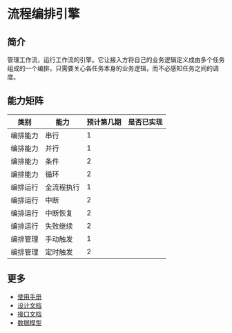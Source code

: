 # 流程编排引擎 #

## 简介 ##

管理工作流，运行工作流的引擎。它让接入方将自己的业务逻辑定义成由多个任务组成的一个编排，只需要关心各任务本身的业务逻辑，而不必感知任务之间的调度。

## 能力矩阵 ##

| 类别     | 能力 | 预计第几期 | 是否已实现 |
| ---- | ---- | ---- | ---- |
| 编排能力 | 串行 | 1 |
| 编排能力 | 并行 | 1 |
| 编排能力 | 条件 | 2 |
| 编排能力 | 循环 | 2 |
| 编排运行 | 全流程执行 | 1 |
| 编排运行 | 中断 | 2 |
| 编排运行 | 中断恢复 | 2 |
| 编排运行 | 失败继续 | 2 |
| 编排管理 | 手动触发 | 1 |
| 编排管理 | 定时触发 | 2 |

## 更多 ##

- [使用手册](/doc/manual.md)
- [设计文档](/doc/design.md)
- [接口文档](/doc/interface.md)
- [数据模型](/doc/model.md)
